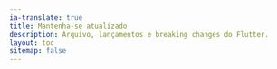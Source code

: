 ```yaml
---
ia-translate: true
title: Mantenha-se atualizado
description: Arquivo, lançamentos e breaking changes do Flutter.
layout: toc
sitemap: false
---
```

